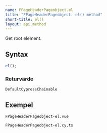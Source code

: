 ```yaml
---
name: FPageHeaderPageobject.el
title: "FPageHeaderPageobject: el() method"
short-title: el()
layout: api.method
---
```


Get root element.

## Syntax

```ts nocompile nolint
el();
```

### Returvärde

`DefaultCypressChainable`

## Exempel

```import static
FPageHeaderPageobject-el.vue
```

```import
FPageHeaderPageobject-el.cy.ts
```
